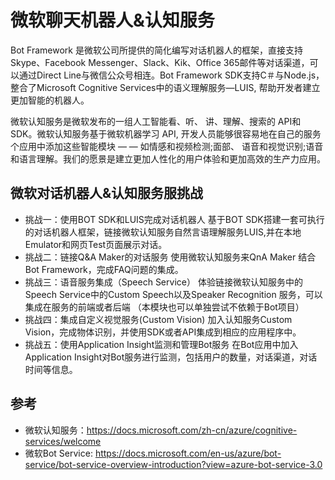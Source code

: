# 微软聊天机器人&认知服务
Bot Framework 是微软公司所提供的简化编写对话机器人的框架，直接支持Skype、Facebook Messenger、Slack、Kik、Office 365邮件等对话渠道，可以通过Direct Line与微信公众号相连。Bot Framework SDK支持C＃与Node.js，整合了Microsoft Cognitive Services中的语义理解服务—LUIS, 帮助开发者建立更加智能的机器人。

微软认知服务是微软发布的一组人工智能看、听、 讲、理解、搜索的 API和SDK。微软认知服务基于微软机器学习 API, 开发人员能够很容易地在自己的服务个应用中添加这些智能模块 — — 如情感和视频检测;面部、 语音和视觉识别;语音和语言理解。我们的愿景是建立更加人性化的用户体验和更加高效的生产力应用。

## 微软对话机器人&认知服务服挑战
* 挑战一：使用BOT SDK和LUIS完成对话机器人
基于BOT SDK搭建一套可执行的对话机器人框架，链接微软认知服务自然言语理解服务LUIS,并在本地Emulator和网页Test页面展示对话。
* 挑战二：链接Q&A Maker的对话服务
使用微软认知服务来QnA Maker 结合Bot Framework，完成FAQ问题的集成。
* 挑战三：语音服务集成（Speech Service）
体验链接微软认知服务中的Speech Service中的Custom Speech以及Speaker Recognition 服务，可以集成在服务的前端或者后端 （本模块也可以单独尝试不依赖于Bot项目）
* 挑战四：集成自定义视觉服务(Custom Vision)
加入认知服务Custom Vision，完成物体识别，并使用SDK或者API集成到相应的应用程序中。
* 挑战五：使用Application Insight监测和管理Bot服务
在Bot应用中加入Application Insight对Bot服务进行监测，包括用户的数量，对话渠道，对话时间等信息。

## 参考
* 微软认知服务：https://docs.microsoft.com/zh-cn/azure/cognitive-services/welcome 
* 微软Bot Service: https://docs.microsoft.com/en-us/azure/bot-service/bot-service-overview-introduction?view=azure-bot-service-3.0 
